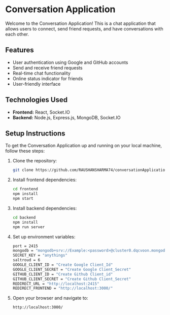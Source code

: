 # Conversation Application

Welcome to the Conversation Application! This is a chat application that allows users to connect, send friend requests, and have conversations with each other.

## Features

- User authentication using Google and GitHub accounts
- Send and receive friend requests
- Real-time chat functionality
- Online status indicator for friends
- User-friendly interface

## Technologies Used

- **Frontend:** React, Socket.IO
- **Backend:** Node.js, Express.js, MongoDB, Socket.IO

## Setup Instructions

To get the Conversation Application up and running on your local machine, follow these steps:

1. Clone the repository:

   ```bash
   git clone https://github.com/RAUSHANSHARMA74/conversationApplication.git

2. Install frontend dependencies:

   ```bash
   cd frontend
   npm install
   npm start

3. Install backend dependencies:

   ```bash
   cd backend
   npm install
   npm run server

4. Set up environment variables:

   ```bash
   port = 2415
   mongodb = "mongodb+srv://Example:<password>@cluster0.dqcvoon.mongodb.net/<Your Database name>?retryWrites=true&w=majority"
   SECRET_KEY = "anythings"
   saltroud = 6
   GOOGLE_CLIENT_ID = "Create Google Client_Id"
   GOOGLE_CLIENT_SECRET = "Create Google Client_Secret"
   GITHUB_CLIENT_ID = "Create Github Client_id"
   GITHUB_CLIENT_SECRET = "Create Github Client_Secret"
   REDIRECT_URL = "http://localhost:2415"
   REDIRECT_FRONTEND = "http://localhost:3000/"
   
4. Open your browser and navigate to:

   ```bash
   http://localhost:3000/

